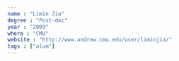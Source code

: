 ```yaml
---
name : "Limin Jia"
degree : "Post-doc"
year : "2009"
where : "CMU"
website : "http://www.andrew.cmu.edu/user/liminjia/"
tags : ["alum"]
---
```

